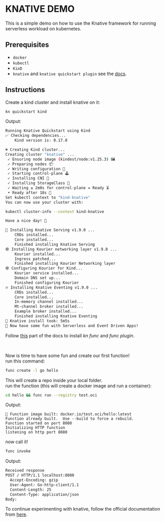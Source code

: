 # KNATIVE DEMO

This is a simple demo on how to use the Knative framework for running serverless workload on kubernetes.

## Prerequisites
- `docker`
- `kubectl`
- `KinD`
- `knative` and `knative quickstart plugin` see the <a href="https://knative.dev/docs/getting-started/quickstart-install/">docs</a>.

## Instructions

Create a kind cluster and install knative on it:
```sh
kn quickstart kind
```

Output:
```sh
Running Knative Quickstart using Kind
✅ Checking dependencies...
    Kind version is: 0.17.0

☸ Creating Kind cluster...
Creating cluster "knative" ...
 ✓ Ensuring node image (kindest/node:v1.25.3) 🖼 
 ✓ Preparing nodes 📦
 ✓ Writing configuration 📜
 ✓ Starting control-plane 🕹️
 ✓ Installing CNI 🔌
 ✓ Installing StorageClass 💾
 ✓ Waiting ≤ 2m0s for control-plane = Ready ⏳
 • Ready after 18s 💚
Set kubectl context to "kind-knative"
You can now use your cluster with:

kubectl cluster-info --context kind-knative

Have a nice day! 👋

🍿 Installing Knative Serving v1.9.0 ...
    CRDs installed...
    Core installed...
    Finished installing Knative Serving
🕸️ Installing Kourier networking layer v1.9.0 ...
    Kourier installed...
    Ingress patched...
    Finished installing Kourier Networking layer
🕸 Configuring Kourier for Kind...
    Kourier service installed...
    Domain DNS set up...
    Finished configuring Kourier
🔥 Installing Knative Eventing v1.9.0 ...
    CRDs installed...
    Core installed...
    In-memory channel installed...
    Mt-channel broker installed...
    Example broker installed...
    Finished installing Knative Eventing
🚀 Knative install took: 5m5s
🎉 Now have some fun with Serverless and Event Driven Apps!
```

Follow <a href="https://knative.dev/docs/getting-started/install-func/">this</a> part of the docs to install *kn func* and *func plugin*.

<br/>

Now is time to have some fun and create our first function!
<br/>
run this command:

```sh
func create -l go hello
```
This will create a repo inside your local folder.
<br/>
run the function (this will create a docker image and run a container):
```sh
cd hello && func run --registry test.oci
```

Output:
```console
🙌 Function image built: docker.io/test.oci/hello:latest
Function already built.  Use --build to force a rebuild.
Function started on port 8080
Initializing HTTP function
listening on http port 8080
```

now call it!
```sh
func invoke
```

Output:
```sh
Received response
POST / HTTP/1.1 localhost:8080
  Accept-Encoding: gzip
  User-Agent: Go-http-client/1.1
  Content-Length: 25
  Content-Type: application/json
Body:
```

To continue experimenting with knative, follow the official documentation from <a href="https://knative.dev/docs/getting-started/build-run-deploy-func/">here</a>.